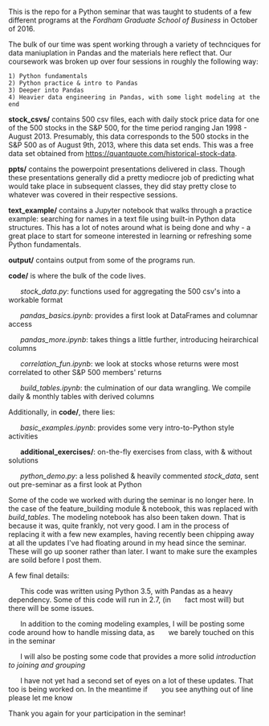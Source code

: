 This is the repo for a Python seminar that was taught to students of a few different programs at the *Fordham Graduate School of Business* in October of 2016. 

The bulk of our time was spent working through a variety of technciques for data maniuplation in Pandas and the materials here reflect that. Our coursework was broken up over four sessions in roughly the following way:

	1) Python fundamentals
	2) Python practice & intro to Pandas
	3) Deeper into Pandas
	4) Heavier data engineering in Pandas, with some light modeling at the end

**stock_csvs/** contains 500 csv files, each with daily stock price data for one of the 500 stocks in the S&P 500, for the time period ranging Jan 1998 - August 2013. Presumably, this data corresponds to the 500 stocks in the S&P 500 as of August 9th, 2013, where this data set ends. This was a free data set obtained from https://quantquote.com/historical-stock-data.

**ppts/** contains the powerpoint presentations delivered in class. Though these presentations generally did a pretty mediocre job of predicting what would take place in subsequent classes, they did stay pretty close to whatever was covered in their respective sessions.

**text_example/** contains a Jupyter notebook that walks through a practice example: searching for names in a text file using built-in Python data structures. This has a lot of notes around what is being done and why - a great place to start for someone interested in learning or refreshing some Python fundamentals. 

**output/** contains output from some of the programs run. 

**code/** is where the bulk of the code lives. 
	
&nbsp;&nbsp;&nbsp;&nbsp;&nbsp;&nbsp;*stock_data.py*: functions used for aggregating the 500 csv's into a workable format
	
&nbsp;&nbsp;&nbsp;&nbsp;&nbsp;&nbsp;*pandas_basics.ipynb*: provides a first look at DataFrames and columnar access
	
&nbsp;&nbsp;&nbsp;&nbsp;&nbsp;&nbsp;*pandas_more.ipynb*: takes things a little further, introducing heirarchical columns
	
&nbsp;&nbsp;&nbsp;&nbsp;&nbsp;&nbsp;*correlation_fun.ipynb*: we look at stocks whose returns were most correlated to other S&P 500 members' returns
	
&nbsp;&nbsp;&nbsp;&nbsp;&nbsp;&nbsp;*build_tables.ipynb*: the culmination of our data wrangling. We compile daily & monthly tables with derived columns

Additionally, in **code/**, there lies:
	
&nbsp;&nbsp;&nbsp;&nbsp;&nbsp;&nbsp;*basic_examples.ipynb*: provides some very intro-to-Python style activities
	
&nbsp;&nbsp;&nbsp;&nbsp;&nbsp;&nbsp;**additional_exercises/**: on-the-fly exercises from class, with & without solutions
	
&nbsp;&nbsp;&nbsp;&nbsp;&nbsp;&nbsp;*python_demo.py*: a less polished & heavily commented *stock_data*, sent out pre-seminar as a first look at Python

Some of the code we worked with during the seminar is no longer here. In the case of the feature_building module & notebook, this was replaced with *build_tables*. The modeling notebook has also been taken down. That is because it was, quite frankly, not very good. I am in the process of replacing it with a few new examples, having recently been chipping away at all the updates I've had floating around in my head since the seminar. These will go up sooner rather than later. I want to make sure the examples are soild before I post them. 

A few final details:

&nbsp;&nbsp;&nbsp;&nbsp;&nbsp;&nbsp;This code was written using Python 3.5, with Pandas as a heavy dependency. Some of this code will run in 2.7, (in &nbsp;&nbsp;&nbsp;&nbsp;&nbsp;&nbsp;fact most will) but there will be some issues.

&nbsp;&nbsp;&nbsp;&nbsp;&nbsp;&nbsp;In addition to the coming modeling examples, I will be posting some code around how to handle missing data, as &nbsp;&nbsp;&nbsp;&nbsp;&nbsp;&nbsp;we barely touched on this in the seminar

&nbsp;&nbsp;&nbsp;&nbsp;&nbsp;&nbsp;I will also be posting some code that provides a more solid *introduction to joining and grouping*

&nbsp;&nbsp;&nbsp;&nbsp;&nbsp;&nbsp;I have not yet had a second set of eyes on a lot of these updates. That too is being worked on. In the meantime if &nbsp;&nbsp;&nbsp;&nbsp;&nbsp;&nbsp;you see anything out of line please let me know 

Thank you again for your participation in the seminar! 





